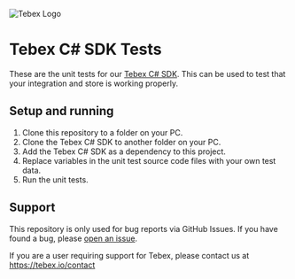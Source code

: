 ![Tebex Logo](https://www.tebex.io/_nuxt/logo.BCN2mLkL.svg)
# Tebex C# SDK Tests

These are the unit tests for our [Tebex C# SDK](https://github.com/tebexio/Tebex-CSharp). This can be used to test that your integration and store is working properly.

## Setup and running

1. Clone this repository to a folder on your PC.
2. Clone the Tebex C# SDK to another folder on your PC.
3. Add the Tebex C# SDK as a dependency to this project.
4. Replace variables in the unit test source code files with your own test data.
5. Run the unit tests.

## Support
This repository is only used for bug reports via GitHub Issues. If you have found a bug, please [open an issue](https://github.com/tebexio/Tebex-CSharp.Tests/issues).

If you are a user requiring support for Tebex, please contact us at https://tebex.io/contact
